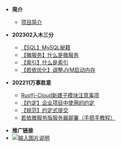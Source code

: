 <!-- _sidebar.md -->

* **简介**
  * [项目简介](/plus-ui/home.md)
* **202302入木三分**
  * [【SQL】MySQL秘籍](/article-release/202302入木三分/【SQL】MySQL秘籍.md)
  * [【微服务】什么是微服务](/article-release/202302入木三分/【微服务】什么是微服务.md)
  * [【索引】什么是索引](/article-release/202302入木三分/【索引】什么是索引.md)
  * [【若依优化】调整JVM启动内存](/article-release/202302入木三分/【若依优化】调整JVM启动内存.md)




* **202211万事胜意**
  * [RuoYi-Cloud新建子模块注意事项](/article-release/202211万事胜意/RuoYi-Cloud新建子模块注意事项.md)
  * [【约定】企业项目中使用的约定](/article-release/202211万事胜意/【约定】企业项目中使用的约定.md)
  * [【规范】约定式提交](/article-release/202211万事胜意/【规范】约定式提交.md)
  * [若依微服务版服务器部署（手把手教程）](/article-release/202211万事胜意/若依微服务版服务器部署（手把手教程）.md)




- **推广链接**
- [![输入图片说明](https://upload-dianshi-1255598498.file.myqcloud.com/upload/nodir/345X200-9ae456f58874df499adf7c331c02cb0fed12b81d.jpg "2023-11-17=>2026-11-17")](https://curl.qcloud.com/u9SqGQSo)

